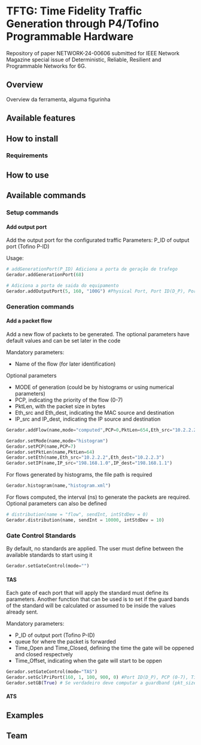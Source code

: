 # TFTG: Time Fidelity Traffic Generation through P4/Tofino Programmable Hardware

Repository of paper NETWORK-24-00606 submitted for IEEE Network Magazine special issue of Deterministic, Reliable, Resilient and Programmable Networks for 6G.

## Overview

Overview da ferramenta, alguma figurinha


## Available features



## How to install

### Requirements

## How to use


## Available commands

### Setup commands

#### Add output port
Add the output port for the configurated traffic
Parameters: P_ID of output port (Tofino P-ID)

Usage:
```python
# addGenerationPort(P_ID) Adiciona a porta de geração de trafego
Gerador.addGenerationPort(68)

# Adiciona a porta de saida do equipamento
Gerador.addOutputPort(5, 160, "100G") #Physical Port, Port ID(D_P), Port bw
```


<!-- Isso é um comentário e não será exibido no GitHub 


fim do intervalo
#### ATS Case 3
#### FRER Case 4
#### PREOF Case 4
#### Reordering Case 5
Gerador.reodering(False)
Gerador.reoderingLayer(2) # 2 FREF (TSN), 3 PREOF (DETNET)
#### gPTP Case 6
Gerador.setSyncPort(5,160) #Physical Port, Port ID(D_P)
Gerador.setGptpParams(syncInt = 125, correctField = 0, rateRatio = 1) # intervalo de sincronização (ms), valor setado pro correctionField (ns), valor setado pro rateRatio 


Gerador.generate()

-->


### Generation commands

#### Add a packet flow
Add a new flow of packets to be generated. The optional parameters have default values and can be set later in the code

Mandatory parameters: 
 - Name of the flow (for later identification)

Optional parameters
 - MODE of generation (could be by histograms or using numerical parameters)
 - PCP, indicating the priority of the flow (0-7)
 - PktLen, with the packet size in bytes
 - Eth_src and  Eth_dest, indicating the MAC source and destination
 - IP_src and  IP_dest, indicating the IP source and destination
  
```python
Gerador.addFlow(name,mode="computed",PCP=0,PktLen=654,Eth_src="10.2.2.2",Eth_dest="10.2.2.3",IP_src="198.168.1.0",IP_dest="198.168.1.1")

Gerador.setMode(name,mode="histogram")
Gerador.setPCP(name,PCP=7)
Gerador.setPktLen(name,PktLen=64)
Gerador.setEth(name,Eth_src="10.2.2.2",Eth_dest="10.2.2.3")
Gerador.setIP(name,IP_src="198.168.1.0",IP_dest="198.168.1.1")

```

For flows generated by histograms, the file path is required

```python
Gerador.histogram(name,"histogram.xml")
```

For flows computed, the interval (ns) to generate the packets are required. Optional parameters can also be defined

```python
# distribution(name = "flow", sendInt, intStdDev = 0) 
Gerador.distribution(name, sendInt = 10000, intStdDev = 10)
```

### Gate Control Standards

By default, no standards are applied. The user must define between the available standards to start using it

```python
Gerador.setGateControl(mode="")
```

#### TAS

Each gate of each port that will apply the standard must define its parameters. Another function that can be used is to set if the guard bands of the standard will be calculated or assumed to be inside the values already sent.

Mandatory parameters: 
 - P_ID of output port (Tofino P-ID)
 - queue for where the packet is forwarded
 - Time_Open and Time_Closed, defining the time the gate will be oppened and closed respectvely
 - Time_Offset, indicating when the gate will start to be oppen

```python
Gerador.setGateControl(mode="TAS")
Gerador.setGclPriPort(160, 1, 100, 900, 0) #Port ID(D_P), PCP (0-7), Time Open (ns), Time Closed (ns), Offset (ns)
Gerador.setGB(True) # Se verdadeiro deve computar a guardband (pkt_size/throughput) para n mandar pacotes mesmo q com o gate aberto antes do 
```

#### ATS



## Examples




## Team

